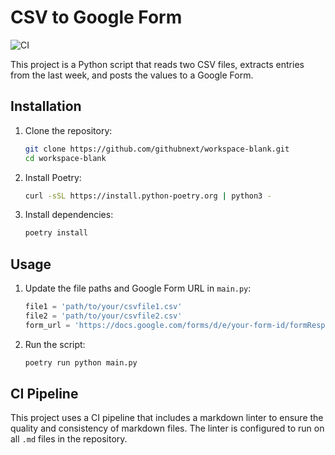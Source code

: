 # CSV to Google Form

![CI](https://github.com/SeanCondon/meter-daily-csv-to-google-form/actions/workflows/ci.yml/badge.svg)

This project is a Python script that reads two CSV files, extracts entries
from the last week, and posts the values to a Google Form.

## Installation

1. Clone the repository:

    ```sh
    git clone https://github.com/githubnext/workspace-blank.git
    cd workspace-blank
    ```

2. Install Poetry:

    ```sh
    curl -sSL https://install.python-poetry.org | python3 -
    ```

3. Install dependencies:

    ```sh
    poetry install
    ```

## Usage

1. Update the file paths and Google Form URL in `main.py`:

    ```python
    file1 = 'path/to/your/csvfile1.csv'
    file2 = 'path/to/your/csvfile2.csv'
    form_url = 'https://docs.google.com/forms/d/e/your-form-id/formResponse'
    ```

2. Run the script:

    ```sh
    poetry run python main.py
    ```

## CI Pipeline

This project uses a CI pipeline that includes a markdown linter to ensure the
quality and consistency of markdown files. The linter is configured to run on
all `.md` files in the repository.
